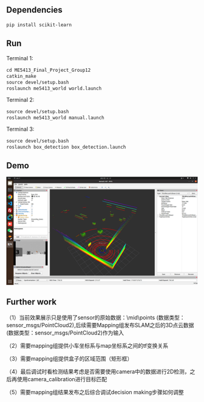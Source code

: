 ## Dependencies
```
pip install scikit-learn
```
## Run
Terminal 1:
```
cd ME5413_Final_Project_Group12
catkin_make
source devel/setup.bash
roslaunch me5413_world world.launch
```
Terminal 2:
```
source devel/setup.bash
roslaunch me5413_world manual.launch
```
Terminal 3:
```
source devel/setup.bash
roslaunch box_detection box_detection.launch
```
## Demo
<div>
   <img src="screen_shot.png">
</div>

## Further work
（1）当前效果展示只是使用了sensor的原始数据：\mid\points (数据类型：sensor_msgs/PointCloud2),后续需要Mapping组发布SLAM之后的3D点云数据(数据类型：sensor_msgs/PointCloud2)作为输入

（2）需要mapping组提供小车坐标系与map坐标系之间的tf变换关系

（3）需要mapping组提供盒子的区域范围（矩形框）

（4）最后调试时看检测结果考虑是否需要使用camera中的数据进行2D检测，之后再使用camera_calibration进行目标匹配

（5）需要mapping组结果发布之后综合调试decision making步骤如何调整